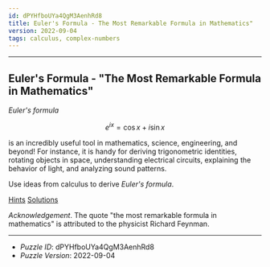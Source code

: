 ```yaml
---
id: dPYHfboUYa4QgM3AenhRd8
title: Euler's Formula - The Most Remarkable Formula in Mathematics"
version: 2022-09-04
tags: calculus, complex-numbers
---
```


--------------------------------------------------------------------------------------------

## Euler's Formula - "The Most Remarkable Formula in Mathematics"

_Euler's formula_

$$
e^{ix} = \cos x + i \sin x
$$

is an incredibly useful tool in mathematics, science, engineering, and beyond! For
instance, it is handy for deriving trigonometric identities, rotating objects in
space, understanding electrical circuits, explaining the behavior of light, and analyzing
sound patterns.

Use ideas from calculus to derive _Euler's formula_.

[Hints](dPYHfboUYa4QgM3AenhRd8-hints.md)
[Solutions](dPYHfboUYa4QgM3AenhRd8-solutions.md)

_Acknowledgement_. The quote "the most remarkable formula in mathematics" is attributed to
the physicist Richard Feynman.

--------------------------------------------------------------------------------------------

* _Puzzle ID_: dPYHfboUYa4QgM3AenhRd8
* _Puzzle Version_: 2022-09-04
